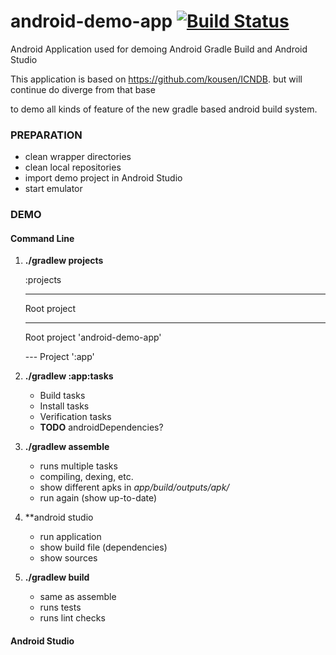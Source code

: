 android-demo-app [![Build Status](https://travis-ci.org/breskeby/android-demo-app.svg?branch=master)](https://travis-ci.org/breskeby/android-demo-app)
================

Android Application used for demoing Android Gradle Build and Android Studio

This application is based on https://github.com/kousen/ICNDB. but will continue do diverge from that base

to demo all kinds of feature of the new gradle based android build system. 

### PREPARATION

* clean wrapper directories
* clean local repositories
* import demo project in Android Studio
* start emulator

### DEMO

#### Command Line 
1. **./gradlew projects**

    
	:projects
    
	
    
	------------------------------------------------------------
    
	Root project
    
	------------------------------------------------------------
    
	
    
	Root project 'android-demo-app'
    
	\--- Project ':app'

2. **./gradlew :app:tasks**
	* Build tasks
	* Install tasks
	* Verification tasks
	* __TODO__ androidDependencies?
	
3. **./gradlew assemble**
	* runs multiple tasks
	* compiling, dexing, etc.
	* show different apks in _app/build/outputs/apk/_
	* run again (show up-to-date)
	
4. **android studio
	* run application
	* show build file (dependencies)
	* show sources
	
4. **./gradlew build**
	* same as assemble
	* runs tests
	* runs lint checks
	
#### Android Studio

